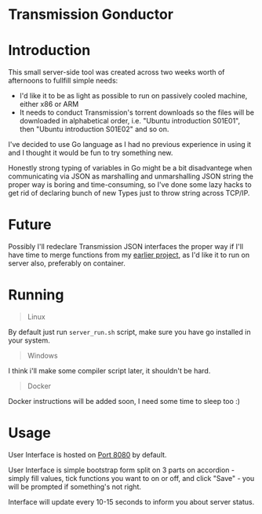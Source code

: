 # **Transmission Gonductor**


# Introduction

This small server-side tool was created across two weeks worth of afternoons to fullfill simple needs:
- I'd like it to be as light as possible to run on passively cooled machine, either x86 or ARM
- It needs to conduct Transmission's torrent downloads so the files will be downloaded in alphabetical order, i.e. "Ubuntu introduction S01E01", then "Ubuntu introduction S01E02" and so on.

I've decided to use Go language as I had no previous experience in using it and I thought it would be fun to try something new.

Honestly strong typing of variables in Go might be a bit disadvantege when communicating via JSON as marshalling and unmarshalling JSON string the proper way is boring and time-consuming, so I've done some lazy hacks to get rid of declaring bunch of new Types just to throw string across TCP/IP.

# Future
Possibly I'll redeclare Transmission JSON interfaces the proper way if I'll have time to merge functions from my [earlier project](https://github.com/howanski/network-limit-watcher-extension), as I'd like it to run on server also, preferably on container.

# Running
> Linux

By default just run `server_run.sh` script, make sure you have go installed in your system.

> Windows

I think i'll make some compiler script later, it shouldn't be hard.

> Docker

Docker instructions will be added soon, I need some time to sleep too :)

# Usage
User Interface is hosted on [Port 8080](http://localhost:8080/) by default.

User Interface is simple bootstrap form split on 3 parts on accordion - simply fill values, tick functions you want to on or off, and click "Save" - you will be prompted if something's not right.

Interface will update every 10-15 seconds to inform you about server status.